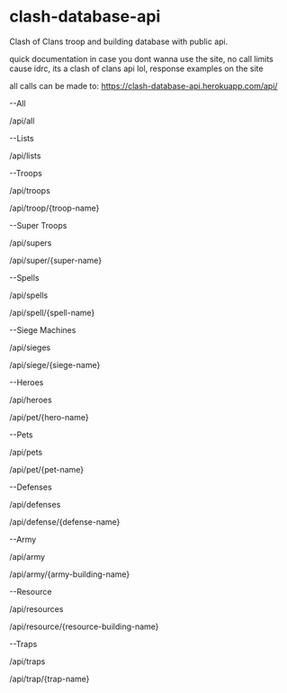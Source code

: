 # clash-database-api
Clash of Clans troop and building database with public api.

quick documentation in case you dont wanna use the site,
no call limits cause idrc, its a clash of clans api lol,
response examples on the site

all calls can be made to: https://clash-database-api.herokuapp.com/api/

--All

/api/all

--Lists

/api/lists

--Troops

/api/troops

/api/troop/{troop-name}

--Super Troops

/api/supers

/api/super/{super-name}

--Spells

/api/spells

/api/spell/{spell-name}

--Siege Machines

/api/sieges

/api/siege/{siege-name}

--Heroes

/api/heroes

/api/pet/{hero-name}

--Pets

/api/pets

/api/pet/{pet-name}

--Defenses

/api/defenses

/api/defense/{defense-name}

--Army

/api/army

/api/army/{army-building-name}

--Resource

/api/resources

/api/resource/{resource-building-name}

--Traps

/api/traps

/api/trap/{trap-name}
